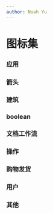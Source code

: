 ```yaml
---
author: Noah Yu
---
```


# 图标集

### 应用

<IconsApp />

### 箭头

<IconsArrow />

### 建筑

<IconsBuilding />

### boolean

<IconsBoolean />

### 文档工作流

<IconsDocument />

### 操作

<IconsOperate />

### 购物发货

<IconsOrder />

### 用户

<IconsUser />

### 其他

<IconsOther />
